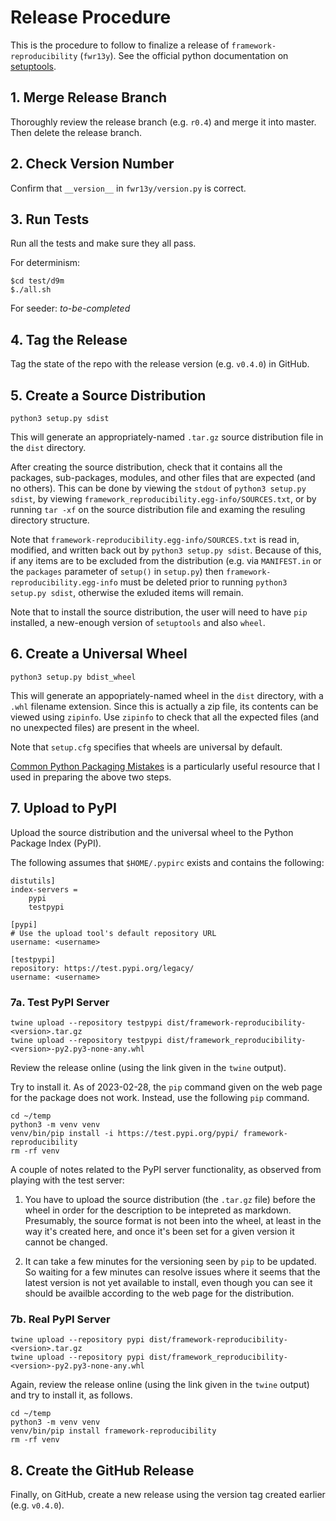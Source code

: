 # Release Procedure

This is the procedure to follow to finalize a release of
`framework-reproducibility` (`fwr13y`). See the official python documentation on
[setuptools][1].

## 1. Merge Release Branch

Thoroughly review the release branch (e.g. `r0.4`) and merge it into master.
Then delete the release branch.

## 2. Check Version Number

Confirm that `__version__` in `fwr13y/version.py` is correct.

## 3. Run Tests

Run all the tests and make sure they all pass.

For determinism:
```
$cd test/d9m
$./all.sh
```

For seeder: *to-be-completed*

## 4. Tag the Release

Tag the state of the repo with the release version (e.g. `v0.4.0`) in GitHub.

## 5. Create a Source Distribution

```
python3 setup.py sdist
```

This will generate an appropriately-named `.tar.gz` source distribution file in
the `dist` directory.

After creating the source distribution, check that it contains all the packages,
sub-packages, modules, and other files that are expected (and no others). This
can be done by viewing the `stdout` of `python3 setup.py sdist`, by viewing
`framework_reproducibility.egg-info/SOURCES.txt`, or by running `tar -xf` on the
source distribution file and examing the resuling directory structure.

Note that `framework-reproducibility.egg-info/SOURCES.txt` is read in, modified,
and written back out by `python3 setup.py sdist`. Because of this, if any items
are to be excluded from the distribution (e.g. via `MANIFEST.in` or the
`packages` parameter of `setup()` in `setup.py`) then
`framework-reproducibility.egg-info` must be deleted prior to running
`python3 setup.py sdist`, otherwise the exluded items will remain.

Note that to install the source distribution, the user will need to have `pip`
installed, a new-enough version of `setuptools` and also `wheel`.

## 6. Create a Universal Wheel

```
python3 setup.py bdist_wheel
```

This will generate an appopriately-named wheel in the `dist` directory, with a
`.whl` filename extension. Since this is actually a zip file, its contents can
be viewed using `zipinfo`. Use `zipinfo` to check that all the expected files
(and no unexpected files) are present in the wheel.

Note that `setup.cfg` specifies that wheels are universal by default.

[Common Python Packaging Mistakes][2] is a particularly useful resource that I
used in preparing the above two steps.

## 7. Upload to PyPI

Upload the source distribution and the universal wheel to the Python Package
Index (PyPI).

The following assumes that `$HOME/.pypirc` exists and contains the following:

```
distutils]
index-servers =
    pypi
    testpypi

[pypi]
# Use the upload tool's default repository URL
username: <username>

[testpypi]
repository: https://test.pypi.org/legacy/
username: <username>
```

### 7a. Test PyPI Server


```
twine upload --repository testpypi dist/framework-reproducibility-<version>.tar.gz
twine upload --repository testpypi dist/framework_reproducibility-<version>-py2.py3-none-any.whl
```

Review the release online (using the link given in the `twine` output).

Try to install it. As of 2023-02-28, the `pip` command given on the web page
for the package does not work. Instead, use the following `pip` command.

```
cd ~/temp
python3 -m venv venv
venv/bin/pip install -i https://test.pypi.org/pypi/ framework-reproducibility
rm -rf venv
```

A couple of notes related to the PyPI server functionality, as observed from
playing with the test server:

1. You have to upload the source distribution (the `.tar.gz` file) before the
wheel in order for the description to be intepreted as markdown. Presumably,
the source format is not been into the wheel, at least in the way it's created
here, and once it's been set for a given version it cannot be changed.

2. It can take a few minutes for the versioning seen by `pip` to be updated. So
waiting for a few minutes can resolve issues where it seems that the latest
version is not yet available to install, even though you can see it should be
availble according to the web page for the distribution.

### 7b. Real PyPI Server

```
twine upload --repository pypi dist/framework-reproducibility-<version>.tar.gz
twine upload --repository pypi dist/framework_reproducibility-<version>-py2.py3-none-any.whl
```

Again, review the release online (using the link given in the `twine` output)
and try to install it, as follows.

```
cd ~/temp
python3 -m venv venv
venv/bin/pip install framework-reproducibility
rm -rf venv
```

## 8. Create the GitHub Release

Finally, on GitHub, create a new release using the version tag created earlier
(e.g. `v0.4.0`).

[1]: https://packaging.python.org/guides/distributing-packages-using-setuptools/
[2]: https://jwodder.github.io/kbits/posts/pypkg-mistakes/
